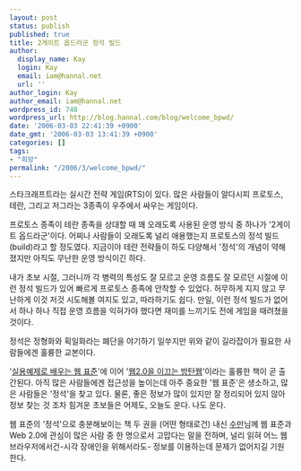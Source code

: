 ```yaml
---
layout: post
status: publish
published: true
title: 2게이트 옵드라군 정석 빌드
author:
  display_name: Kay
  login: Kay
  email: iam@hannal.net
  url: ''
author_login: Kay
author_email: iam@hannal.net
wordpress_id: 748
wordpress_url: http://blog.hannal.com/blog/welcome_bpwd/
date: '2006-03-03 22:41:39 +0900'
date_gmt: '2006-03-03 13:41:39 +0900'
categories: []
tags:
- "희망"
permalink: "/2006/3/welcome_bpwd/"
---
```

<p>스타크래프트라는 실시간 전략 게임(RTS)이 있다. 많은 사람들이 알다시피 프로토스, 테란, 그리고 저그라는 3종족이 우주에서 싸우는 게임이다.</p>
<p>프로토스 종족이 테란 종족을 상대할 때 꽤 오래도록 사용된 운영 방식 중 하나가 '2게이트 옵드라군'이다. 어찌나 사람들이 오래도록 널리 애용했는지 프로토스의 정석 빌드(build)라고 할 정도였다. 지금이야 테란 전략들이 하도 다양해서 '정석'의 개념이 약해졌지만 아직도 무난한 운영 방식이긴 하다.</p>
<p>내가 초보 시절, 그러니까 각 병력의 특성도 잘 모르고 운영 흐름도 잘 모르던 시절에 이런 정석 빌드가 있어 빠르게 프로토스 종족에 안착할 수 있었다. 허무하게 지지 않고 무난하게 이것 저것 시도해볼 여지도 있고, 따라하기도 쉽다. 만일, 이런 정석 빌드가 없어서 하나 하나 직접 운영 흐름을 익혀가야 했다면 재미를 느끼기도 전에 게임을 때려쳤을 것이다.</p>
<p>정석은 정형화와 획일화라는 폐단을 야기하기 일쑤지만 위와 같이 길라잡이가 필요한 사람들에겐 훌륭한 교본이다.</p>
<p>'<a href="http://www.yes24.com/Goods/FTGoodsView.aspx?goodsNo=1522512&CategoryNumber=001001003011011">실용예제로 배우는 웹 표준</a>'에 이어 '<a href="http://www.sumanpark.com/archive/0406302147036828_M_2006_02.html#060226061551KPNK">웹2.0을 이끄는 방탄웹</a>'이라는 훌륭한 책이 곧 출간된다. 아직 많은 사람들에겐 접근성을 높이는데 아주 중요한 '웹 표준'은 생소하고, 많은 사람들은 '정석'을 찾고 있다. 물론, 좋은 정보가 많이 있지만 잘 정리되어 있지 않아 정보 찾는 것 조차 힘겨운 초보들은 어제도, 오늘도 운다. 나도 운다.</p>
<p>웹 표준의 '정석'으로 충분해보이는 책 두 권을 (어떤 형태로건) 내신 <a href="http://www.sumanpark.com">수만</a>님께 웹 표준과 Web 2.0에 관심이 많은 사람 중 한 명으로서 고맙다는 말을 전하며, 널리 읽혀 어느 웹 브라우저에서건-시각 장애인을 위해서라도- 정보를 이용하는데 문제가 없어지길 기원한다.</p>

